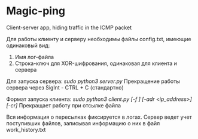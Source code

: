 # Magic-ping
Client-server app, hiding traffic in the ICMP packet

Для работы клиенту и серверу необходимы файлы config.txt, имеющие одинаковый вид:
1. Имя лог-файла
2. Строка-ключ для XOR-шифрования, одинаковая для клиента и сервера

Для запуска сервера: *sudo python3 server.py*
Прекращение работы сервера через SigInt - CTRL + C (стандартно)

Формат запуска клиента: *sudo python3 client.py [-f <filename>] [-adr <ip_address>] [-cr]*
Прекращает работу при отсылке файла

Вся информация о пересылках фиксируется в логах.
Сервер ведет учет поступивших файлов, записывая информацию о них в файл work_history.txt

